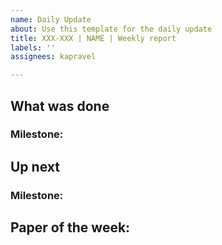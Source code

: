 ```yaml
---
name: Daily Update
about: Use this template for the daily update
title: XXX-XXX | NAME | Weekly report
labels: ''
assignees: kapravel

---
```


## What was done

### Milestone:

## Up next

### Milestone:

## Paper of the week:
